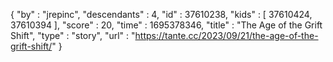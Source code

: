 {
  "by" : "jrepinc",
  "descendants" : 4,
  "id" : 37610238,
  "kids" : [ 37610424, 37610394 ],
  "score" : 20,
  "time" : 1695378346,
  "title" : "The Age of the Grift Shift",
  "type" : "story",
  "url" : "https://tante.cc/2023/09/21/the-age-of-the-grift-shift/"
}
